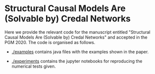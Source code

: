 # Structural Causal Models Are (Solvable by) Credal Networks

Here we provide the relevant code for the manuscript entitled 
"Structural Causal Models Are (Solvable by) Credal Networks" and accepted in 
the PGM 2020. The code is organised as follows.

- [./examples](examples) contains java files with the examples
shown in the paper.

- [./experiments](experiments) contains the jupyter notebooks for reproducing
the numerical tests given.



